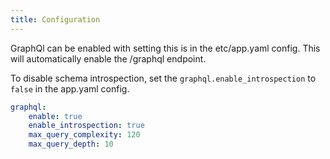 ```yaml
---
title: Configuration
---
```


GraphQl can be enabled with setting this is in the etc/app.yaml config. This will automatically enable the /graphql endpoint.

To disable schema introspection, set the `graphql.enable_introspection` to `false` in the app.yaml config.
```yaml
graphql:
    enable: true
    enable_introspection: true
    max_query_complexity: 120
    max_query_depth: 10
```
